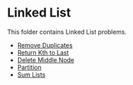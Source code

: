 # Linked List

This folder contains Linked List problems.

* [Remove Duplicates](/LinkedLists/RemoveDuplicates/)
* [Return Kth to Last](/LinkedLists/ElementFromLast/)
* [Delete Middle Node](/LinkedLists/DeleteMiddle/)
* [Partition](/LinkedLists/Partition/)
* [Sum Lists](/LinkedLists/Sum/)

[//]: # (These are reference links used in the body of this note and get stripped out when the markdown processor does its job. There is no need to format nicely because it shouldn't be seen. Thanks SO - http://stackoverflow.com/questions/4823468/store-comments-in-markdown-syntax)

